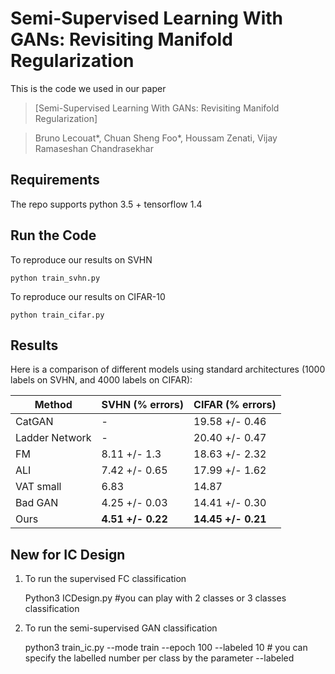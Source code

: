 # Semi-Supervised Learning With GANs: Revisiting Manifold Regularization

This is the code we used in our paper

>[Semi-Supervised Learning With GANs: Revisiting Manifold Regularization]

>Bruno Lecouat*, Chuan Sheng Foo*, Houssam Zenati, Vijay Ramaseshan Chandrasekhar

## Requirements

The repo supports python 3.5 + tensorflow 1.4


## Run the Code


To reproduce our results on SVHN
```
python train_svhn.py
```

To reproduce our results on CIFAR-10
```
python train_cifar.py
```

## Results

Here is a comparison of different models using standard architectures (1000 labels on SVHN, and 4000 labels on CIFAR):

Method | SVHN (% errors) | CIFAR (% errors)
-- | -- | --
CatGAN | - | 19.58 +/- 0.46
Ladder Network | - | 20.40 +/- 0.47
FM  | 8.11 +/- 1.3 | 18.63 +/- 2.32
ALI | 7.42 +/- 0.65 | 17.99 +/- 1.62
VAT small |  6.83 | 14.87
Bad GAN  | 4.25 +/- 0.03 | 14.41 +/- 0.30
Ours | **4.51 +/- 0.22**| **14.45 +/- 0.21**

## New for IC Design
1) To run the supervised FC classification

    Python3 ICDesign.py    #you can play with 2 classes or 3 classes classification 
    
2) To run the semi-supervised GAN classification 

    python3 train_ic.py --mode train --epoch 100 --labeled 10    # you can specify the labelled number per class by the parameter --labeled 



